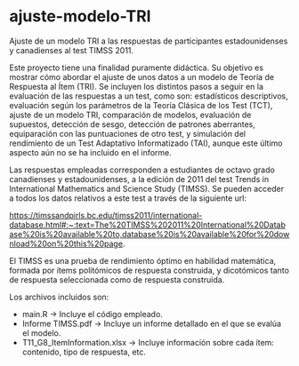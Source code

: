 # ajuste-modelo-TRI
Ajuste de un modelo TRI a las respuestas de participantes estadounidenses y canadienses al test TIMSS 2011.  

Este proyecto tiene una finalidad puramente didáctica. Su objetivo es mostrar cómo abordar el ajuste de unos datos a un modelo de Teoría de Respuesta al Ítem (TRI). Se incluyen los distintos pasos a seguir en la evaluación de las respuestas a un test, como son: estadísticos descriptivos, evaluación según los parámetros de la Teoría Clásica de los Test (TCT), ajuste de un modelo TRI, comparación de modelos, evaluación de supuestos, detección de sesgo, detección de patrones aberrantes, equiparación con las puntuaciones de otro test, y simulación del rendimiento de un Test Adaptativo Informatizado (TAI), aunque este último aspecto aún no se ha incluido en el informe. 

Las respuestas empleadas corresponden a estudiantes de octavo grado canadienses y estadounidenses, a la edición de 2011 del test Trends in International Mathematics and Science Study (TIMSS). Se pueden acceder a todos los datos relativos a este test a través de la siguiente url: 

https://timssandpirls.bc.edu/timss2011/international-database.html#:~:text=The%20TIMSS%202011%20International%20Database%20is%20available%20to,database%20is%20available%20for%20download%20on%20this%20page.

El TIMSS es una prueba de rendimiento óptimo en habilidad matemática, formada por ítems politómicos de respuesta construida, y dicotómicos tanto de respuesta  seleccionada como de respuesta construida. 

Los archivos incluidos son:
  - main.R -> Incluye el código empleado.
  - Informe TIMSS.pdf -> Incluye un informe detallado en el que se evalúa el modelo.
  - T11_G8_ItemInformation.xlsx -> Incluye información sobre cada ítem: contenido, tipo de respuesta, etc.
